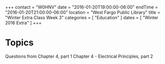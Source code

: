 +++
contact = "W0HNV"
date = "2016-01-20T19:00:00-06:00"
endTime = "2016-01-20T21:00:00-06:00"
location = "West Fargo Public Library"
title = "Winter Extra Class Week 3"
categories = [ "Education" ]
dates = [ "Winter 2016 Extra" ]
+++

# Topics

Questions from Chapter 4, part 1
Chapter 4 - Electrical Principles, part 2

